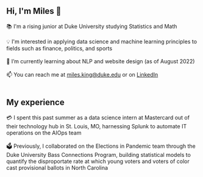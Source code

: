 ## Hi, I'm Miles 👋

📚 I'm a rising junior at Duke University studying Statistics and Math
<br><br>
💡 I'm interested in applying data science and machine learning principles to fields such as finance, politics, and sports
<br><br>
🌱 I’m currently learning about NLP and website design (as of August 2022)
<br><br>
📫 You can reach me at miles.king@duke.edu or on <a href="https://www.linkedin.com/in/milesfking" target="_blank">LinkedIn</a>
<br><br>

## My experience

💳 I spent this past summer as a data science intern at Mastercard out of their technology hub in St. Louis, MO, harnessing Splunk to automate IT operations on the AIOps team
<br><br>
🗳 Previously, I collaborated on the Elections in Pandemic team through the Duke University Bass Connections Program, building statistical models to quantify the disproportate rate at which young voters and voters of color cast provisional ballots in North Carolina
